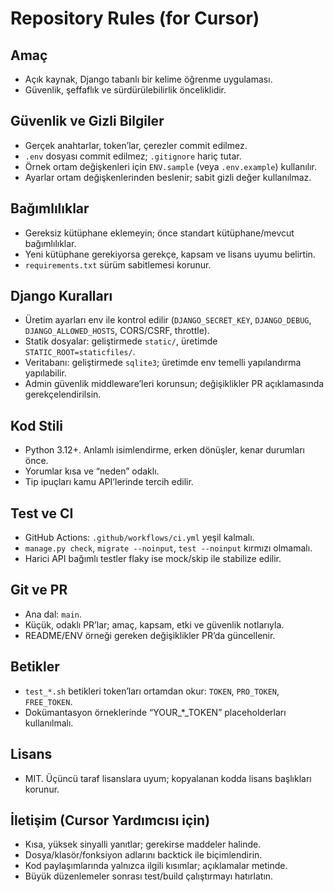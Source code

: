 # Repository Rules (for Cursor)

## Amaç
- Açık kaynak, Django tabanlı bir kelime öğrenme uygulaması.
- Güvenlik, şeffaflık ve sürdürülebilirlik önceliklidir.

## Güvenlik ve Gizli Bilgiler
- Gerçek anahtarlar, token’lar, çerezler commit edilmez.
- `.env` dosyası commit edilmez; `.gitignore` hariç tutar.
- Örnek ortam değişkenleri için `ENV.sample` (veya `.env.example`) kullanılır.
- Ayarlar ortam değişkenlerinden beslenir; sabit gizli değer kullanılmaz.

## Bağımlılıklar
- Gereksiz kütüphane eklemeyin; önce standart kütüphane/mevcut bağımlılıklar.
- Yeni kütüphane gerekiyorsa gerekçe, kapsam ve lisans uyumu belirtin.
- `requirements.txt` sürüm sabitlemesi korunur.

## Django Kuralları
- Üretim ayarları env ile kontrol edilir (`DJANGO_SECRET_KEY`, `DJANGO_DEBUG`, `DJANGO_ALLOWED_HOSTS`, CORS/CSRF, throttle).
- Statik dosyalar: geliştirmede `static/`, üretimde `STATIC_ROOT=staticfiles/`.
- Veritabanı: geliştirmede `sqlite3`; üretimde env temelli yapılandırma yapılabilir.
- Admin güvenlik middleware’leri korunsun; değişiklikler PR açıklamasında gerekçelendirilsin.

## Kod Stili
- Python 3.12+. Anlamlı isimlendirme, erken dönüşler, kenar durumları önce.
- Yorumlar kısa ve “neden” odaklı.
- Tip ipuçları kamu API’lerinde tercih edilir.

## Test ve CI
- GitHub Actions: `.github/workflows/ci.yml` yeşil kalmalı.
- `manage.py check`, `migrate --noinput`, `test --noinput` kırmızı olmamalı.
- Harici API bağımlı testler flaky ise mock/skip ile stabilize edilir.

## Git ve PR
- Ana dal: `main`.
- Küçük, odaklı PR’lar; amaç, kapsam, etki ve güvenlik notlarıyla.
- README/ENV örneği gereken değişiklikler PR’da güncellenir.

## Betikler
- `test_*.sh` betikleri token’ları ortamdan okur: `TOKEN`, `PRO_TOKEN`, `FREE_TOKEN`.
- Dokümantasyon örneklerinde “YOUR_*_TOKEN” placeholderları kullanılmalı.

## Lisans
- MIT. Üçüncü taraf lisanslara uyum; kopyalanan kodda lisans başlıkları korunur.

## İletişim (Cursor Yardımcısı için)
- Kısa, yüksek sinyalli yanıtlar; gerekirse maddeler halinde.
- Dosya/klasör/fonksiyon adlarını backtick ile biçimlendirin.
- Kod paylaşımlarında yalnızca ilgili kısımlar; açıklamalar metinde.
- Büyük düzenlemeler sonrası test/build çalıştırmayı hatırlatın.
